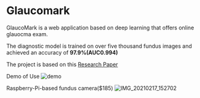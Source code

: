 # Glaucomark
GlaucoMark is a web application based on deep learning that offers online glauocma exam.

The diagnostic model is trained on over five thousand fundus images and achieved an accuracy of **97.9%(AUC0.994)**


The project is based on this [Research Paper](https://github.com/Lempickax/Glaucomark/files/7587396/Glaucomark.research.paper.pdf)

Demo of Use
![demo](https://user-images.githubusercontent.com/57343372/135970564-dd9fa4fe-51bd-4e5a-907c-8ffef754526a.gif)

Raspberry-Pi-based fundus camera($185)
![IMG_20210217_152702](https://user-images.githubusercontent.com/57343372/142380992-4a0ff55a-8dec-422c-82ee-1828dc6d9496.jpg)
